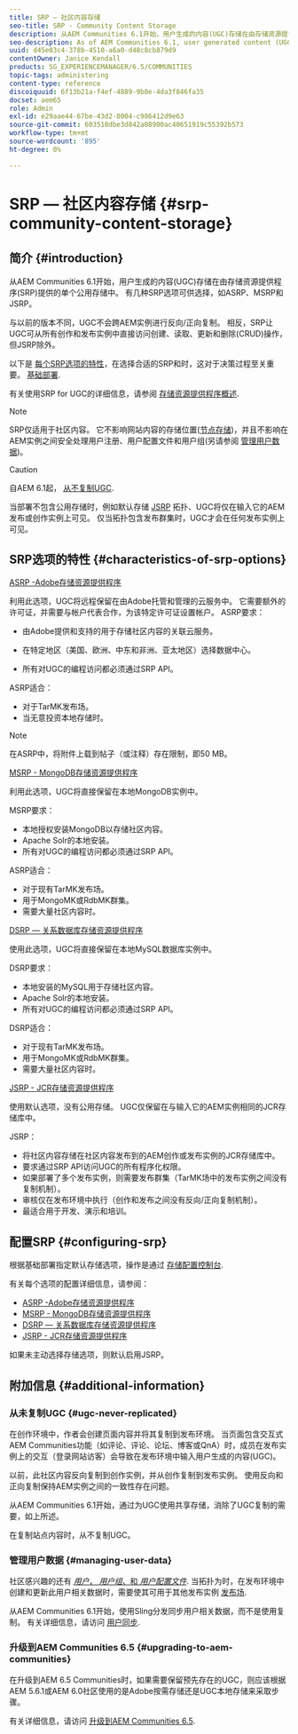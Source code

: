```yaml
---
title: SRP — 社区内容存储
seo-title: SRP - Community Content Storage
description: 从AEM Communities 6.1开始，用户生成的内容(UGC)存储在由存储资源提供商(SRP)提供的单个公用存储中
seo-description: As of AEM Communities 6.1, user generated content (UGC) is stored in a single, common store provided by a storage resource provider (SRP)
uuid: d45e03c4-378b-4510-a6a0-d48c8cb879d9
contentOwner: Janice Kendall
products: SG_EXPERIENCEMANAGER/6.5/COMMUNITIES
topic-tags: administering
content-type: reference
discoiquuid: 6f13b21a-f4ef-4889-9b8e-4da3f846fa35
docset: aem65
role: Admin
exl-id: e29aae44-67be-43d2-8004-c986412d9e63
source-git-commit: 603518dbe3d842a08900ac40651919c55392b573
workflow-type: tm+mt
source-wordcount: '895'
ht-degree: 0%

---
```


# SRP — 社区内容存储 {#srp-community-content-storage}

## 简介 {#introduction}

从AEM Communities 6.1开始，用户生成的内容(UGC)存储在由存储资源提供程序(SRP)提供的单个公用存储中。 有几种SRP选项可供选择，如ASRP、MSRP和JSRP。

与以前的版本不同，UGC不会跨AEM实例进行反向/正向复制。 相反，SRP让UGC可从所有创作和发布实例中直接访问创建、读取、更新和删除(CRUD)操作，但JSRP除外。

以下是 [每个SRP选项的特性](#characteristics-of-srp-options)，在选择合适的SRP和时，这对于决策过程至关重要。 [基础部署](/help/communities/topologies.md).

有关使用SRP for UGC的详细信息，请参阅 [存储资源提供程序概述](/help/communities/srp.md).

>[!NOTE]
>
>SRP仅适用于社区内容。 它不影响网站内容的存储位置([节点存储](/help/sites-deploying/data-store-config.md))，并且不影响在AEM实例之间安全处理用户注册、用户配置文件和用户组(另请参阅 [管理用户数据](#managing-user-data))。

>[!CAUTION]
>
>自AEM 6.1起， [从不复制UGC](#ugc-never-replicated).
>
>当部署不包含公用存储时，例如默认存储 [JSRP](/help/communities/topologies.md#jsrp) 拓扑、UGC将仅在输入它的AEM发布或创作实例上可见。 仅当拓扑包含发布群集时，UGC才会在任何发布实例上可见。

## SRP选项的特性 {#characteristics-of-srp-options}

[ASRP -Adobe存储资源提供程序](/help/communities/asrp.md)

利用此选项，UGC将远程保留在由Adobe托管和管理的云服务中。 它需要额外的许可证，并需要与帐户代表合作，为该特定许可证设置帐户。 ASRP要求：

* 由Adobe提供和支持的用于存储社区内容的关联云服务。
* 在特定地区（美国、欧洲、中东和非洲、亚太地区）选择数据中心。

* 所有对UGC的编程访问都必须通过SRP API。

ASRP适合：

* 对于TarMK发布场。
* 当无意投资本地存储时。

>[!NOTE]
>
>在ASRP中，将附件上载到帖子（或注释）存在限制，即50 MB。

[MSRP - MongoDB存储资源提供程序](/help/communities/msrp.md)

利用此选项，UGC将直接保留在本地MongoDB实例中。

MSRP要求：

* 本地授权安装MongoDB以存储社区内容。
* Apache Solr的本地安装。
* 所有对UGC的编程访问都必须通过SRP API。

ASRP适合：

* 对于现有TarMK发布场。
* 用于MongoMK或RdbMK群集。
* 需要大量社区内容时。

[DSRP — 关系数据库存储资源提供程序](/help/communities/dsrp.md)

使用此选项，UGC将直接保留在本地MySQL数据库实例中。

DSRP要求：

* 本地安装的MySQL用于存储社区内容。
* Apache Solr的本地安装。
* 所有对UGC的编程访问都必须通过SRP API。

DSRP适合：

* 对于现有TarMK发布场。
* 用于MongoMK或RdbMK群集。
* 需要大量社区内容时。

[JSRP - JCR存储资源提供程序](/help/communities/jsrp.md)

使用默认选项，没有公用存储。 UGC仅保留在与输入它的AEM实例相同的JCR存储库中。

JSRP：

* 将社区内容存储在社区内容发布到的AEM创作或发布实例的JCR存储库中。
* 要求通过SRP API访问UGC的所有程序化权限。
* 如果部署了多个发布实例，则需要发布群集（TarMK场中的发布实例之间没有复制机制）。
* 审核仅在发布环境中执行（创作和发布之间没有反向/正向复制机制）。
* 最适合用于开发、演示和培训。

## 配置SRP {#configuring-srp}

根据基础部署指定默认存储选项，操作是通过 [存储配置控制台](/help/communities/srp-config.md).

有关每个选项的配置详细信息，请参阅：

* [ASRP -Adobe存储资源提供程序](/help/communities/asrp.md)
* [MSRP - MongoDB存储资源提供程序](/help/communities/msrp.md)
* [DSRP — 关系数据库存储资源提供程序](/help/communities/dsrp.md)
* [JSRP - JCR存储资源提供程序](/help/communities/jsrp.md)

如果未主动选择存储选项，则默认启用JSRP。

## 附加信息 {#additional-information}

### 从未复制UGC {#ugc-never-replicated}

在创作环境中，作者会创建页面内容并将其复制到发布环境。 当页面包含交互式AEM Communities功能（如评论、评论、论坛、博客或QnA）时，成员在发布实例上的交互（登录网站访客）会导致在发布环境中输入用户生成的内容(UGC)。

以前，此社区内容反向复制到创作实例，并从创作复制到发布实例。 使用反向和正向复制保持AEM实例之间的一致性存在问题。

从AEM Communities 6.1开始，通过为UGC使用共享存储，消除了UGC复制的需要，如上所述。

在复制站点内容时，从不复制UGC。

### 管理用户数据 {#managing-user-data}

社区感兴趣的还有 [*用户*， *用户组*、和 *用户配置文件*](/help/communities/users.md). 当拓扑为时，在发布环境中创建和更新此用户相关数据时，需要使其可用于其他发布实例 [发布场](/help/sites-deploying/recommended-deploys.md#tarmk-farm).

从AEM Communities 6.1开始，使用Sling分发同步用户相关数据，而不是使用复制。 有关详细信息，请访问 [用户同步](/help/communities/sync.md).

### 升级到AEM Communities 6.5 {#upgrading-to-aem-communities}

在升级到AEM 6.5 Communities时，如果需要保留预先存在的UGC，则应该根据AEM 5.6.1或AEM 6.0社区使用的是Adobe按需存储还是UGC本地存储来采取步骤。

有关详细信息，请访问 [升级到AEM Communities 6.5](/help/communities/upgrade.md).
